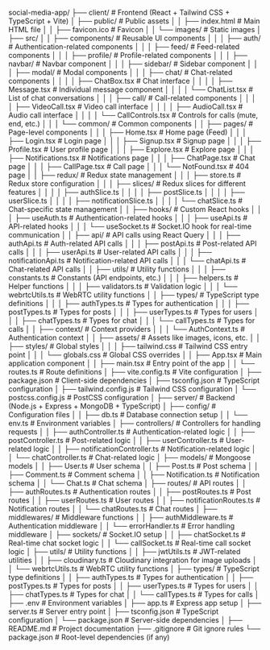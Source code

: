 social-media-app/
├── client/                     # Frontend (React + Tailwind CSS + TypeScript + Vite)
│   ├── public/                 # Public assets
│   │   ├── index.html          # Main HTML file
│   │   ├── favicon.ico         # Favicon
│   │   └── images/             # Static images
│   ├── src/
│   │   ├── components/         # Reusable UI components
│   │   │   ├── auth/           # Authentication-related components
│   │   │   ├── feed/           # Feed-related components
│   │   │   ├── profile/        # Profile-related components
│   │   │   ├── navbar/         # Navbar component
│   │   │   ├── sidebar/        # Sidebar component
│   │   │   ├── modal/          # Modal components
│   │   │   ├── chat/           # Chat-related components
│   │   │   │   ├── ChatBox.tsx # Chat interface
│   │   │   │   ├── Message.tsx # Individual message component
│   │   │   │   └── ChatList.tsx # List of chat conversations
│   │   │   ├── call/           # Call-related components
│   │   │   │   ├── VideoCall.tsx # Video call interface
│   │   │   │   ├── AudioCall.tsx # Audio call interface
│   │   │   │   └── CallControls.tsx # Controls for calls (mute, end, etc.)
│   │   │   └── common/         # Common components
│   │   ├── pages/              # Page-level components
│   │   │   ├── Home.tsx        # Home page (Feed)
│   │   │   ├── Login.tsx       # Login page
│   │   │   ├── Signup.tsx      # Signup page
│   │   │   ├── Profile.tsx     # User profile page
│   │   │   ├── Explore.tsx     # Explore page
│   │   │   ├── Notifications.tsx # Notifications page
│   │   │   ├── ChatPage.tsx    # Chat page
│   │   │   ├── CallPage.tsx    # Call page
│   │   │   └── NotFound.tsx    # 404 page
│   │   ├── redux/              # Redux state management
│   │   │   ├── store.ts        # Redux store configuration
│   │   │   ├── slices/         # Redux slices for different features
│   │   │   │   ├── authSlice.ts
│   │   │   │   ├── postSlice.ts
│   │   │   │   ├── userSlice.ts
│   │   │   │   ├── notificationSlice.ts
│   │   │   │   └── chatSlice.ts # Chat-specific state management
│   │   ├── hooks/              # Custom React hooks
│   │   │   ├── useAuth.ts      # Authentication-related hooks
│   │   │   ├── useApi.ts       # API-related hooks
│   │   │   └── useSocket.ts    # Socket.IO hook for real-time communication
│   │   ├── api/                # API calls using React Query
│   │   │   ├── authApi.ts      # Auth-related API calls
│   │   │   ├── postApi.ts      # Post-related API calls
│   │   │   ├── userApi.ts      # User-related API calls
│   │   │   ├── notificationApi.ts # Notification-related API calls
│   │   │   └── chatApi.ts      # Chat-related API calls
│   │   ├── utils/              # Utility functions
│   │   │   ├── constants.ts    # Constants (API endpoints, etc.)
│   │   │   ├── helpers.ts      # Helper functions
│   │   │   ├── validators.ts   # Validation logic
│   │   │   └── webrtcUtils.ts  # WebRTC utility functions
│   │   ├── types/              # TypeScript type definitions
│   │   │   ├── authTypes.ts    # Types for authentication
│   │   │   ├── postTypes.ts    # Types for posts
│   │   │   ├── userTypes.ts    # Types for users
│   │   │   ├── chatTypes.ts    # Types for chat
│   │   │   └── callTypes.ts    # Types for calls
│   │   ├── context/            # Context providers
│   │   │   └── AuthContext.ts  # Authentication context
│   │   ├── assets/             # Assets like images, icons, etc.
│   │   ├── styles/             # Global styles
│   │   │   ├── tailwind.css    # Tailwind CSS entry point
│   │   │   └── globals.css     # Global CSS overrides
│   │   ├── App.tsx             # Main application component
│   │   ├── main.tsx            # Entry point of the app
│   │   └── routes.ts           # Route definitions
│   ├── vite.config.ts          # Vite configuration
│   ├── package.json            # Client-side dependencies
│   ├── tsconfig.json           # TypeScript configuration
│   ├── tailwind.config.js      # Tailwind CSS configuration
│   └── postcss.config.js       # PostCSS configuration
│
├── server/                     # Backend (Node.js + Express + MongoDB + TypeScript)
│   ├── config/                 # Configuration files
│   │   ├── db.ts               # Database connection setup
│   │   └── env.ts              # Environment variables
│   ├── controllers/            # Controllers for handling requests
│   │   ├── authController.ts   # Authentication-related logic
│   │   ├── postController.ts   # Post-related logic
│   │   ├── userController.ts   # User-related logic
│   │   ├── notificationController.ts # Notification-related logic
│   │   └── chatController.ts   # Chat-related logic
│   ├── models/                 # Mongoose models
│   │   ├── User.ts             # User schema
│   │   ├── Post.ts             # Post schema
│   │   ├── Comment.ts          # Comment schema
│   │   ├── Notification.ts     # Notification schema
│   │   └── Chat.ts             # Chat schema
│   ├── routes/                 # API routes
│   │   ├── authRoutes.ts       # Authentication routes
│   │   ├── postRoutes.ts       # Post routes
│   │   ├── userRoutes.ts       # User routes
│   │   ├── notificationRoutes.ts # Notification routes
│   │   └── chatRoutes.ts       # Chat routes
│   ├── middlewares/            # Middleware functions
│   │   ├── authMiddleware.ts   # Authentication middleware
│   │   └── errorHandler.ts     # Error handling middleware
│   ├── sockets/                # Socket.IO setup
│   │   ├── chatSocket.ts       # Real-time chat socket logic
│   │   └── callSocket.ts       # Real-time call socket logic
│   ├── utils/                  # Utility functions
│   │   ├── jwtUtils.ts         # JWT-related utilities
│   │   ├── cloudinary.ts       # Cloudinary integration for image uploads
│   │   └── webrtcUtils.ts      # WebRTC utility functions
│   ├── types/                  # TypeScript type definitions
│   │   ├── authTypes.ts        # Types for authentication
│   │   ├── postTypes.ts        # Types for posts
│   │   ├── userTypes.ts        # Types for users
│   │   ├── chatTypes.ts        # Types for chat
│   │   └── callTypes.ts        # Types for calls
│   ├── .env                    # Environment variables
│   ├── app.ts                  # Express app setup
│   ├── server.ts               # Server entry point
│   ├── tsconfig.json           # TypeScript configuration
│   └── package.json            # Server-side dependencies
│
├── README.md                   # Project documentation
├── .gitignore                  # Git ignore rules
└── package.json                # Root-level dependencies (if any)